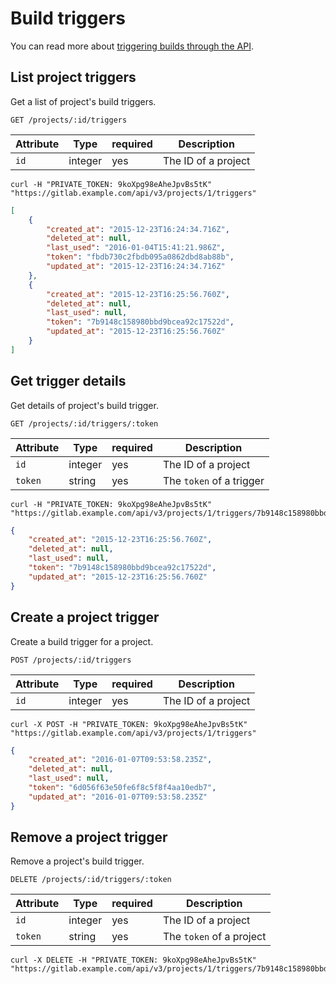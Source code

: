 # Build triggers

You can read more about [triggering builds through the API](../ci/triggers/README.md).

## List project triggers

Get a list of project's build triggers.

```
GET /projects/:id/triggers
```

| Attribute | Type    | required | Description         |
|-----------|---------|----------|---------------------|
| `id`      | integer | yes      | The ID of a project |

```
curl -H "PRIVATE_TOKEN: 9koXpg98eAheJpvBs5tK" "https://gitlab.example.com/api/v3/projects/1/triggers"
```

```json
[
    {
        "created_at": "2015-12-23T16:24:34.716Z",
        "deleted_at": null,
        "last_used": "2016-01-04T15:41:21.986Z",
        "token": "fbdb730c2fbdb095a0862dbd8ab88b",
        "updated_at": "2015-12-23T16:24:34.716Z"
    },
    {
        "created_at": "2015-12-23T16:25:56.760Z",
        "deleted_at": null,
        "last_used": null,
        "token": "7b9148c158980bbd9bcea92c17522d",
        "updated_at": "2015-12-23T16:25:56.760Z"
    }
]
```

## Get trigger details

Get details of project's build trigger.

```
GET /projects/:id/triggers/:token
```

| Attribute | Type    | required | Description              |
|-----------|---------|----------|--------------------------|
| `id`      | integer | yes      | The ID of a project      |
| `token`   | string  | yes      | The `token` of a trigger |

```
curl -H "PRIVATE_TOKEN: 9koXpg98eAheJpvBs5tK" "https://gitlab.example.com/api/v3/projects/1/triggers/7b9148c158980bbd9bcea92c17522d"
```

```json
{
    "created_at": "2015-12-23T16:25:56.760Z",
    "deleted_at": null,
    "last_used": null,
    "token": "7b9148c158980bbd9bcea92c17522d",
    "updated_at": "2015-12-23T16:25:56.760Z"
}
```

## Create a project trigger

Create a build trigger for a project.

```
POST /projects/:id/triggers
```

| Attribute | Type    | required | Description              |
|-----------|---------|----------|--------------------------|
| `id`      | integer | yes      | The ID of a project      |

```
curl -X POST -H "PRIVATE_TOKEN: 9koXpg98eAheJpvBs5tK" "https://gitlab.example.com/api/v3/projects/1/triggers"
```

```json
{
    "created_at": "2016-01-07T09:53:58.235Z",
    "deleted_at": null,
    "last_used": null,
    "token": "6d056f63e50fe6f8c5f8f4aa10edb7",
    "updated_at": "2016-01-07T09:53:58.235Z"
}
```

## Remove a project trigger

Remove a project's build trigger.

```
DELETE /projects/:id/triggers/:token
```

| Attribute | Type    | required | Description              |
|-----------|---------|----------|--------------------------|
| `id`      | integer | yes      | The ID of a project      |
| `token`   | string  | yes      | The `token` of a project |

```
curl -X DELETE -H "PRIVATE_TOKEN: 9koXpg98eAheJpvBs5tK" "https://gitlab.example.com/api/v3/projects/1/triggers/7b9148c158980bbd9bcea92c17522d"
```
